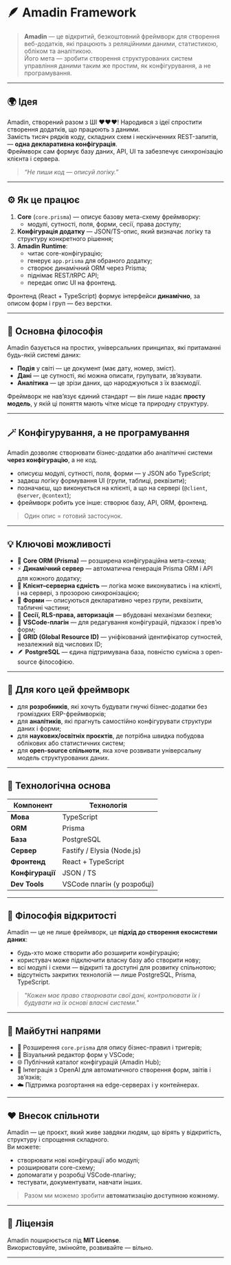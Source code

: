# 🪶 Amadin Framework

> **Amadin** — це відкритий, безкоштовний фреймворк для створення веб-додатків, які працюють з реляційними даними, статистикою, обліком та аналітикою.  
> Його мета — зробити створення структурованих систем управління даними таким же простим, як конфігурування, а не програмування.

---

## 🌍 Ідея

Amadin, створений разом з ШІ ❤️❤️❤️! Народився з ідеї спростити створення додатків, що працюють з даними.  
Замість тисяч рядків коду, складних схем і нескінченних REST-запитів, — **одна декларативна конфігурація**.  
Фреймворк сам формує базу даних, API, UI та забезпечує синхронізацію клієнта і сервера.

> _“Не пиши код — описуй логіку.”_

---

## ⚙️ Як це працює

1. **Core** (`core.prisma`) — описує базову мета-схему фреймворку:
   - модулі, сутності, поля, форми, сесії, права доступу;
2. **Конфігурація додатку** — JSON/TS-опис, який визначає логіку та структуру конкретного рішення;
3. **Amadin Runtime**:
   - читає core-конфігурацію;
   - генерує `app.prisma` для обраного додатку;
   - створює динамічний ORM через Prisma;
   - піднімає REST/tRPC API;
   - передає опис UI на фронтенд.

Фронтенд (React + TypeScript) формує інтерфейси **динамічно**, за описом форм і груп — без верстки.

---

## 🧩 Основна філософія

Amadin базується на простих, універсальних принципах, які притаманні будь-якій системі даних:

- **Подія** у світі — це документ (має дату, номер, зміст).  
- **Дані** — це сутності, які можна описати, групувати, зв’язувати.
- **Аналітика** — це зрізи даних, що народжуються з їх взаємодії.

Фреймворк не нав’язує єдиний стандарт — він лише надає **просту модель**, у якій ці поняття мають чітке місце та природну структуру.

---

## 🪄 Конфігурування, а не програмування

Amadin дозволяє створювати бізнес-додатки або аналітичні системи **через конфігурацію**, а не код.

- описуєш модулі, сутності, поля, форми — у JSON або TypeScript;
- задаєш логіку формування UI (групи, таблиці, реквізити);
- позначаєш, що виконується на клієнті, а що на сервері (`@client`, `@server`, `@context`);
- фреймворк робить усе інше: створює базу, API, ORM, фронтенд.

> Один опис = готовий застосунок.

---

## 💡 Ключові можливості

- 🧱 **Core ORM (Prisma)** — розширена конфігураційна мета-схема;
- ⚡️ **Динамічний сервер** — автоматична генерація Prisma ORM і API для кожного додатку;
- 🧭 **Клієнт–серверна єдність** — логіка може виконуватись і на клієнті, і на сервері, з прозорою синхронізацією;
- 🧩 **Форми** — описуються декларативно через групи, реквізити, табличні частини;
- 🔐 **Сесії, RLS-права, авторизація** — вбудовані механізми безпеки;
- 🧠 **VSCode-плагін** — для редагування конфігурацій, підказок і превʼю форм;
- 🧬 **GRID (Global Resource ID)** — уніфікований ідентифікатор сутностей, незалежний від числових ID;
- 🪶 **PostgreSQL** — єдина підтримувана база, повністю сумісна з open-source філософією.

---

## 🧠 Для кого цей фреймворк

- для **розробників**, які хочуть будувати гнучкі бізнес-додатки без громіздких ERP-фреймворків;
- для **аналітиків**, які прагнуть самостійно конфігурувати структури даних і форми;
- для **наукових/освітніх проєктів**, де потрібна швидка побудова облікових або статистичних систем;
- для **open-source спільноти**, яка хоче розвивати універсальну модель структурованих даних.

---

## 🧰 Технологічна основа

| Компонент | Технологія |
|------------|-------------|
| **Мова** | TypeScript |
| **ORM** | Prisma |
| **База** | PostgreSQL |
| **Сервер** | Fastify / Elysia (Node.js) |
| **Фронтенд** | React + TypeScript |
| **Конфігурації** | JSON / TS |
| **Dev Tools** | VSCode плагін (у розробці) |

---

## 🔮 Філософія відкритості

Amadin — це не лише фреймворк, це **підхід до створення екосистеми даних**:

- будь-хто може створити або розширити конфігурацію;
- користувач може підключити власну базу або створити нову;
- всі модулі і схеми — відкриті та доступні для розвитку спільнотою;
- відсутність закритих технологій — лише PostgreSQL, Prisma, TypeScript.

> _"Кожен має право створювати свої дані, контролювати їх і будувати на їх основі власні системи."_

---

## 🚀 Майбутні напрями

- 🔧 Розширення `core.prisma` для опису бізнес-правил і тригерів;
- 🧱 Візуальний редактор форм у VSCode;
- 🌐 Публічний каталог конфігурацій (Amadin Hub);
- 🧠 Інтеграція з OpenAI для автоматичного створення форм, звітів і зв’язків;
- ☁️ Підтримка розгортання на edge-серверах і у контейнерах.

---

## ❤️ Внесок спільноти

Amadin — це проєкт, який живе завдяки людям, що вірять у відкритість, структуру і спрощення складного.  
Ви можете:

- створювати нові конфігурації або модулі;
- розширювати core-схему;
- допомагати у розробці VSCode-плагіну;
- тестувати, документувати, навчати інших.

> Разом ми можемо зробити **автоматизацію доступною кожному.**

---

## 📜 Ліцензія

Amadin поширюється під **MIT License**.  
Використовуйте, змінюйте, розвивайте — вільно.

---
